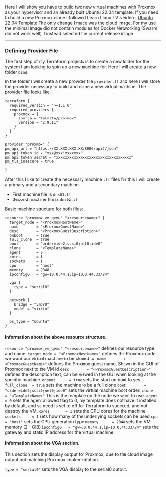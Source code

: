 Here I will show you have to build two new virtual machines with Proxmox as your hypervisor and an already built Ubuntu 22.04 template. If you need to build a new Proxmox clone I followed Learn Linux TV's video : [Ubuntu 22.04 Template](https://www.youtube.com/watch?v=MJgIm03Jxdo&t=1180s) The only change I made was the cloud image. For my use the minimal image did not contain modules for Docker Networking (Swarm did not work well). I instead selected the current release image.

---
### Defining Provider File

The first step of my Terraform projects is to create a new folder for the system I am looking to spin up a new machine for. Here I will create a new folder `bind`.

In the folder I will create a new provider file `provider.tf` and here I will store the provider necessary to build and clone a new virtual machine. The provider file looks like


```hcl
terraform {
  required_version = ">=1.1.0"
  required_providers {
    proxmox = {
      source = "telmate/proxmox"
      version = "2.9.11"
    }
  }
} 

provider "proxmox" {
pm_api_url = "https://XX.XXX.XXX.XX:8006/api2/json"
pm_api_token_id = "xxx@xxx!xxxxxxx"
pm_api_token_secret = "xxxxxxxxxxxxxxxxxxxxxxxxxxxxxxxxxx"
pm_tls_insecure = true

}
```

After this I like to create the necessary machine `.tf` files for this I will create a primary and a secondary machine.

- First machine file is `dns01.tf`
- Second machine file is `dns02.tf`

Basic machine structure for both files:
```hcl
resource "proxmox_vm_qemu" "<resourcename>" {
  target_node = "<ProxmoxHostName>"
  name        = "<ProxmoxGuestName>"
  desc        = "<ProxmoxGuestDescription>"
  onboot      = true
  full_clone  = true
  boot        = "order=ide2;scsi0;net0;ide0"
  clone       = "<TemplateName>"
  agent       = 0
  cores       = 1
  sockets     = 1
  cpu         = "host"
  memory      = 2048
  ipconfig0   = "gw=10.0.44.1,ip=10.0.44.33/24"
  
  vga {
    type = "serial0"
  }
  
  network {
    bridge = "vmbr0"
    model = "virtio"
  }
  
  os_type = "ubuntu"
}
```


#### Information about the above resource structure.
`resource "proxmox_vm_qemu" "<resourcename>"` defines our resource type and name.
`target_node = "<ProxmoxHostName>"` defines the Proxmox node we want our virtual machine to be cloned to.
`name        = "<ProxmoxGuestName>"` defines the Proxmox guest name, Shown in the GUI of Proxmox next to the VM id
`desc        = "<ProxmoxGuestDescription>"` defines the description text, can be viewed in the GUI when looking at the specific machine.
`onboot      = true` sets the start on boot to yes 
`full_clone  = true` sets the machine to be a full clone
`boot        = "order=ide2;scsi0;net0;ide0"` sets the virtual machine boot order.
`clone       = "<TemplateName>"` This is the template on the node we want to use.
`agent       = 0` sets the agent allowed flag to 0, my template does not have it installed by default, and so need is set to off for Terraform to succeed, and not destroy the VM.
`cores       = 1` sets the CPU cores for the machine
`sockets     = 1` sets how many of the underlying sockets can be used
`cpu         = "host"` sets the CPU generation type
`memory      = 2048` sets the VM memory (2 - GiB)
`ipconfig0   = "gw=10.0.44.1,ip=10.0.44.33/24"` sets the gateway and static IP address for the virtual machine.

#### Information about the VGA section. 
This section sets the display output for Proxmox, due to the cloud image output not matching Proxmox implementation.

`type = "serial0"` sets the VGA display to the serial0 output.

